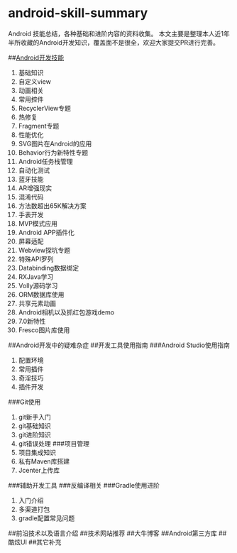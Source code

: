 # android-skill-summary
Android 技能总结，各种基础和进阶内容的资料收集。
本文主要是整理本人近1年半所收藏的Android开发知识，覆盖面不是很全，欢迎大家提交PR进行完善。


##[Android开发技能](Android技能/Android%E5%BC%80%E5%8F%91%E6%8A%80%E8%83%BD.md "Title")
1. 基础知识
1. 自定义view
1. 动画相关
1. 常用控件
1. RecyclerView专题
1. 热修复
1. Fragment专题
1. 性能优化
1. SVG图片在Android的应用
1. Behavior行为新特性专题
1. Android任务栈管理
1. 自动化测试
1. 蓝牙技能
1. AR增强现实
1. 混淆代码
1. 方法数超出65K解决方案
1. 手表开发
1. MVP模式应用
1. Android APP插件化
1. 屏幕适配
1. Webview探坑专题
1. 特殊API罗列
1. Databinding数据绑定
1. RXJava学习
1. Volly源码学习
1. ORM数据库使用
1. 共享元素动画
1. Android相机以及抓红包游戏demo
1. 7.0新特性
1. Fresco图片库使用


##Android开发中的疑难杂症
##开发工具使用指南
###Android Studio使用指南
1. 配置环境
1. 常用插件
1. 奇淫技巧
1. 插件开发


###Git使用
1. git新手入门
1. git基础知识
1. git进阶知识
1. git错误处理
###项目管理
1. 项目集成知识
1. 私有Maven库搭建
1. Jcenter上传库


###辅助开发工具
###反编译相关
###Gradle使用进阶
1. 入门介绍
1. 多渠道打包
1. gradle配置常见问题


##前沿技术以及语言介绍
##技术网站推荐
##大牛博客
##Android第三方库
##酷炫UI
##其它补充
